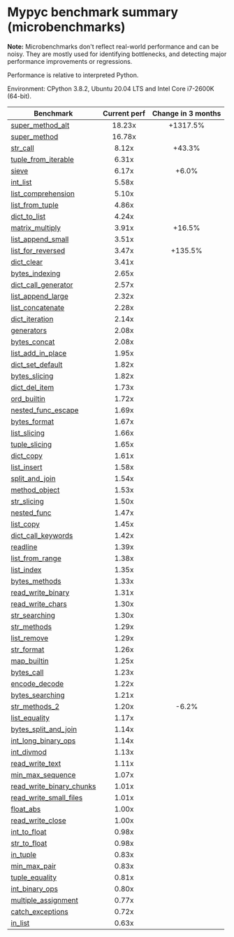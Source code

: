 # Mypyc benchmark summary (microbenchmarks)

**Note:** Microbenchmarks don't reflect real-world performance and can be noisy.
           They are mostly used for identifying bottlenecks, and detecting major performance
           improvements or regressions.

Performance is relative to interpreted Python.

Environment: CPython 3.8.2, Ubuntu 20.04 LTS and Intel Core i7-2600K (64-bit).

| Benchmark | Current perf | Change in 3 months |
| --- | :---: | :---: |
| [super_method_alt](benchmarks/super_method_alt.md) | 18.23x | +1317.5% |
| [super_method](benchmarks/super_method.md) | 16.78x |  |
| [str_call](benchmarks/str_call.md) | 8.12x | +43.3% |
| [tuple_from_iterable](benchmarks/tuple_from_iterable.md) | 6.31x |  |
| [sieve](benchmarks/sieve.md) | 6.17x | +6.0% |
| [int_list](benchmarks/int_list.md) | 5.58x |  |
| [list_comprehension](benchmarks/list_comprehension.md) | 5.10x |  |
| [list_from_tuple](benchmarks/list_from_tuple.md) | 4.86x |  |
| [dict_to_list](benchmarks/dict_to_list.md) | 4.24x |  |
| [matrix_multiply](benchmarks/matrix_multiply.md) | 3.91x | +16.5% |
| [list_append_small](benchmarks/list_append_small.md) | 3.51x |  |
| [list_for_reversed](benchmarks/list_for_reversed.md) | 3.47x | +135.5% |
| [dict_clear](benchmarks/dict_clear.md) | 3.41x |  |
| [bytes_indexing](benchmarks/bytes_indexing.md) | 2.65x |  |
| [dict_call_generator](benchmarks/dict_call_generator.md) | 2.57x |  |
| [list_append_large](benchmarks/list_append_large.md) | 2.32x |  |
| [list_concatenate](benchmarks/list_concatenate.md) | 2.28x |  |
| [dict_iteration](benchmarks/dict_iteration.md) | 2.14x |  |
| [generators](benchmarks/generators.md) | 2.08x |  |
| [bytes_concat](benchmarks/bytes_concat.md) | 2.08x |  |
| [list_add_in_place](benchmarks/list_add_in_place.md) | 1.95x |  |
| [dict_set_default](benchmarks/dict_set_default.md) | 1.82x |  |
| [bytes_slicing](benchmarks/bytes_slicing.md) | 1.82x |  |
| [dict_del_item](benchmarks/dict_del_item.md) | 1.73x |  |
| [ord_builtin](benchmarks/ord_builtin.md) | 1.72x |  |
| [nested_func_escape](benchmarks/nested_func_escape.md) | 1.69x |  |
| [bytes_format](benchmarks/bytes_format.md) | 1.67x |  |
| [list_slicing](benchmarks/list_slicing.md) | 1.66x |  |
| [tuple_slicing](benchmarks/tuple_slicing.md) | 1.65x |  |
| [dict_copy](benchmarks/dict_copy.md) | 1.61x |  |
| [list_insert](benchmarks/list_insert.md) | 1.58x |  |
| [split_and_join](benchmarks/split_and_join.md) | 1.54x |  |
| [method_object](benchmarks/method_object.md) | 1.53x |  |
| [str_slicing](benchmarks/str_slicing.md) | 1.50x |  |
| [nested_func](benchmarks/nested_func.md) | 1.47x |  |
| [list_copy](benchmarks/list_copy.md) | 1.45x |  |
| [dict_call_keywords](benchmarks/dict_call_keywords.md) | 1.42x |  |
| [readline](benchmarks/readline.md) | 1.39x |  |
| [list_from_range](benchmarks/list_from_range.md) | 1.38x |  |
| [list_index](benchmarks/list_index.md) | 1.35x |  |
| [bytes_methods](benchmarks/bytes_methods.md) | 1.33x |  |
| [read_write_binary](benchmarks/read_write_binary.md) | 1.31x |  |
| [read_write_chars](benchmarks/read_write_chars.md) | 1.30x |  |
| [str_searching](benchmarks/str_searching.md) | 1.30x |  |
| [str_methods](benchmarks/str_methods.md) | 1.29x |  |
| [list_remove](benchmarks/list_remove.md) | 1.29x |  |
| [str_format](benchmarks/str_format.md) | 1.26x |  |
| [map_builtin](benchmarks/map_builtin.md) | 1.25x |  |
| [bytes_call](benchmarks/bytes_call.md) | 1.23x |  |
| [encode_decode](benchmarks/encode_decode.md) | 1.22x |  |
| [bytes_searching](benchmarks/bytes_searching.md) | 1.21x |  |
| [str_methods_2](benchmarks/str_methods_2.md) | 1.20x | -6.2% |
| [list_equality](benchmarks/list_equality.md) | 1.17x |  |
| [bytes_split_and_join](benchmarks/bytes_split_and_join.md) | 1.14x |  |
| [int_long_binary_ops](benchmarks/int_long_binary_ops.md) | 1.14x |  |
| [int_divmod](benchmarks/int_divmod.md) | 1.13x |  |
| [read_write_text](benchmarks/read_write_text.md) | 1.11x |  |
| [min_max_sequence](benchmarks/min_max_sequence.md) | 1.07x |  |
| [read_write_binary_chunks](benchmarks/read_write_binary_chunks.md) | 1.01x |  |
| [read_write_small_files](benchmarks/read_write_small_files.md) | 1.01x |  |
| [float_abs](benchmarks/float_abs.md) | 1.00x |  |
| [read_write_close](benchmarks/read_write_close.md) | 1.00x |  |
| [int_to_float](benchmarks/int_to_float.md) | 0.98x |  |
| [str_to_float](benchmarks/str_to_float.md) | 0.98x |  |
| [in_tuple](benchmarks/in_tuple.md) | 0.83x |  |
| [min_max_pair](benchmarks/min_max_pair.md) | 0.83x |  |
| [tuple_equality](benchmarks/tuple_equality.md) | 0.81x |  |
| [int_binary_ops](benchmarks/int_binary_ops.md) | 0.80x |  |
| [multiple_assignment](benchmarks/multiple_assignment.md) | 0.77x |  |
| [catch_exceptions](benchmarks/catch_exceptions.md) | 0.72x |  |
| [in_list](benchmarks/in_list.md) | 0.63x |  |
